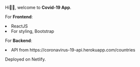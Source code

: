 Hi👋🏽, welcome to <b>Covid-19 App</b>.

For <b>Frontend</b>:
<li>ReactJS</li>
<li>For styling, Bootstrap </li>

For <b>Backend</b>:
<li>API from https://coronavirus-19-api.herokuapp.com/countries </li>

Deployed on Netlify.
